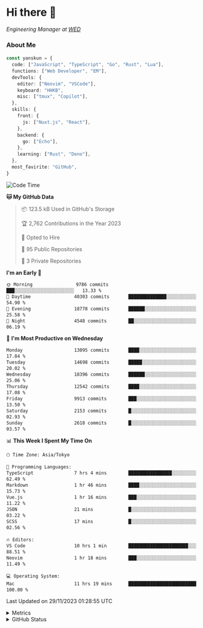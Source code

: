 # Hi there&nbsp;:wave:

<!-- ![Alt text](https://spotify-recently-played-readme.vercel.app/api?user=31kynbuubkiu3r4qh4hjuaglhfay) -->

_Engineering Manager at [WED](https://github.com/wedinc)_

### About Me

```ts
const yanskun = {
  code: ["JavaScript", "TypeScript", "Go", "Rust", "Lua"],
  functions: ["Web Developer", "EM"],
  devTools: {
    editor: ["Neovim", "VSCode"],
    keyboard: "HHKB",
    misc: ["tmux", "Copilot"],
  },
  skills: {
    front: {
      js: ["Nuxt.js", "React"],
    },
    backend: {
      go: ["Echo"],
    },
    learning: ["Rust", "Deno"],
  },
  most_favirite: "GitHub",
}
```

<!--START_SECTION:waka-->
![Code Time](http://img.shields.io/badge/Code%20Time-591%20hrs%2047%20mins-blue)

**🐱 My GitHub Data** 

> 📦 123.5 kB Used in GitHub's Storage 
 > 
> 🏆 2,762 Contributions in the Year 2023
 > 
> 💼 Opted to Hire
 > 
> 📜 95 Public Repositories 
 > 
> 🔑 3 Private Repositories 
 > 
**I'm an Early 🐤** 

```text
🌞 Morning                9786 commits        ███░░░░░░░░░░░░░░░░░░░░░░   13.33 % 
🌆 Daytime                40303 commits       ██████████████░░░░░░░░░░░   54.90 % 
🌃 Evening                18778 commits       ██████░░░░░░░░░░░░░░░░░░░   25.58 % 
🌙 Night                  4548 commits        ██░░░░░░░░░░░░░░░░░░░░░░░   06.19 % 
```
📅 **I'm Most Productive on Wednesday** 

```text
Monday                   13095 commits       ████░░░░░░░░░░░░░░░░░░░░░   17.84 % 
Tuesday                  14698 commits       █████░░░░░░░░░░░░░░░░░░░░   20.02 % 
Wednesday                18396 commits       ██████░░░░░░░░░░░░░░░░░░░   25.06 % 
Thursday                 12542 commits       ████░░░░░░░░░░░░░░░░░░░░░   17.08 % 
Friday                   9913 commits        ███░░░░░░░░░░░░░░░░░░░░░░   13.50 % 
Saturday                 2153 commits        █░░░░░░░░░░░░░░░░░░░░░░░░   02.93 % 
Sunday                   2618 commits        █░░░░░░░░░░░░░░░░░░░░░░░░   03.57 % 
```


📊 **This Week I Spent My Time On** 

```text
🕑︎ Time Zone: Asia/Tokyo

💬 Programming Languages: 
TypeScript               7 hrs 4 mins        ████████████████░░░░░░░░░   62.49 % 
Markdown                 1 hr 46 mins        ████░░░░░░░░░░░░░░░░░░░░░   15.73 % 
Vue.js                   1 hr 16 mins        ███░░░░░░░░░░░░░░░░░░░░░░   11.22 % 
JSON                     21 mins             █░░░░░░░░░░░░░░░░░░░░░░░░   03.22 % 
SCSS                     17 mins             █░░░░░░░░░░░░░░░░░░░░░░░░   02.56 % 

🔥 Editors: 
VS Code                  10 hrs 1 min        ██████████████████████░░░   88.51 % 
Neovim                   1 hr 18 mins        ███░░░░░░░░░░░░░░░░░░░░░░   11.49 % 

💻 Operating System: 
Mac                      11 hrs 19 mins      █████████████████████████   100.00 % 
```


 Last Updated on 29/11/2023 01:28:55 UTC
<!--END_SECTION:waka-->

<details>
  <summary>Metrics</summary>
  <img src="https://github.com/yanskun/yanskun/blob/main/github-metrics.svg" alt="Metrics">
</details>

<details>
  <summary>GitHub Status</summary>
  <picture>
    <source media="(prefers-color-scheme: dark)" srcset="https://raw.githubusercontent.com/yanskun/yanskun/master/profile-summary-card-output/nord_dark/0-profile-details.svg">
   <img src="https://raw.githubusercontent.com/yanskun/yanskun/master/profile-summary-card-output/default/0-profile-details.svg">
  </picture>
  <br>
  <picture>
    <source media="(prefers-color-scheme: dark)" srcset="https://raw.githubusercontent.com/yanskun/yanskun/master/profile-summary-card-output/nord_dark/1-repos-per-language.svg">
   <img src="https://raw.githubusercontent.com/yanskun/yanskun/master/profile-summary-card-output/default/1-repos-per-language.svg">
  </picture>
  <picture>
    <source media="(prefers-color-scheme: dark)" srcset="https://raw.githubusercontent.com/yanskun/yanskun/master/profile-summary-card-output/nord_dark/2-most-commit-language.svg">
   <img src="https://raw.githubusercontent.com/yanskun/yanskun/master/profile-summary-card-output/default/2-most-commit-language.svg">
  </picture>
  <br>
  <picture>
    <source media="(prefers-color-scheme: dark)" srcset="https://raw.githubusercontent.com/yanskun/yanskun/master/profile-summary-card-output/nord_dark/3-stats.svg">
   <img src="https://raw.githubusercontent.com/yanskun/yanskun/master/profile-summary-card-output/default/3-stats.svg">
  </picture>
  <picture>
    <source media="(prefers-color-scheme: dark)" srcset="https://raw.githubusercontent.com/yanskun/yanskun/master/profile-summary-card-output/nord_dark/4-productive-time.svg">
   <img src="https://raw.githubusercontent.com/yanskun/yanskun/master/profile-summary-card-output/default/4-productive-time.svg">
  </picture>
</details>
